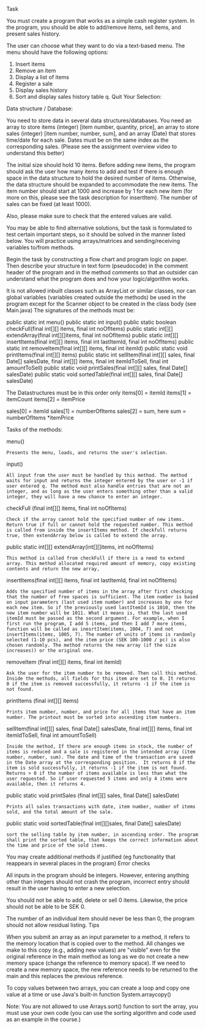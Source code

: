 Task

You must create a program that works as a simple cash register system. In the program, you should be able to add/remove items, sell items, and present sales history.

The user can choose what they want to do via a text-based menu. The menu should have the following options:

1. Insert items
2. Remove an item
3. Display a list of items
4. Register a sale
5. Display sales history
6. Sort and display sales history table
q. Quit
Your Selection:

Data structure / Database:

You need to store data in several data structures/databases. You need an array to store items (integer) [item number, quantity, price], an array to store sales (integer) [item number, number, sum], and an array (Date) that stores time/date for each sale. Dates must be on the same index as the corresponding sales. (Please see the assignment overview video to understand this better)

The initial size should hold 10 items. Before adding new items, the program should ask the user how many items to add and test if there is enough space in the data structure to hold the desired number of items. Otherwise, the data structure should be expanded to accommodate the new items. The item number should start at 1000 and increase by 1 for each new item (for more on this, please see the task description for insertItem). The number of sales can be fixed (at least 1000).

Also, please make sure to check that the entered values are valid.

You may be able to find alternative solutions, but the task is formulated to test certain important steps, so it should be solved in the manner listed below. You will practice using arrays/matrices and sending/receiving variables to/from methods.

Begin the task by constructing a flow chart and program logic on paper. Then describe your structure in text form (pseudocode) in the comment header of the program and in the method comments so that an outsider can understand what the program does and how your logic/algorithm works.

It is not allowed inbuilt classes such as ArrayList or similar classes, nor can global variables (variables created outside the methods) be used in the program except for the Scanner object to be created in the class body (see Main.java)
The signatures of the methods must be:

public static int menu()
public static int input()
public static boolean checkFull(final int[][] items, final int noOfItems)
public static int[][] extendArray(final int[][]items, final int noOfItems)
public static int[][] insertItems(final int[][] items, final int lastItemId, final int noOfItems)
public static int removeItem(final int[][] items, final int itemId)
public static void printItems(final int[][] items)
public static int sellItem(final int[][] sales, final Date[] salesDate, final int[][] items, final int itemIdToSell, final int amountToSell)
public static void printSales(final int[][] sales, final Date[] salesDate)
public static void sortedTable(final int[][] sales,  final Date[] salesDate)

The Datastructures must be in this order only
items[0] = itemId
items[1] = itemCount
items[2] = itemPrice

sales[0] = itemId
sales[1] = numberOfItems
sales[2] = sum, here sum = numberOfItems *itemPrice

Tasks of the methods:

menu()

    Presents the menu, loads, and returns the user's selection.

input()

    All input from the user must be handled by this method. The method waits for input and returns the integer entered by the user or -1 if user entered q. The method must also handle entries that are not an integer, and as long as the user enters something other than a valid integer, they will have a new chance to enter an integer.

checkFull (final int[][] items, final int noOfItems)

    Check if the array cannot hold the specified number of new items. Return true if full or cannot hold the requested number. This method is called from inside the insertItems method. If checkfull returns true, then extendArray below is called to extend the array.

public static int[][] extendArray(int[][]items, int noOfItems)

    This method is called from checkFull if there is a need to extend array. This method allocated required amount of memory, copy existing contents and return the new array,

insertItems(final int[][] items, final int lastItemId, final int noOfItems)

    Adds the specified number of items in the array after first checking that the number of free spaces is sufficient. The item number is based on input parameters (last used item number) and increases by one for each new item. So if the previously used lastItemId is 1010, then the new item number will be 1011. What it means is, that the last used itemId must be passed as the second argument. For example, when I first run the program, I add 5 items, and then I add 7 more items, function will be called as inesrtItem(items, 1004, 7) and not insertItems(items, 1005, 7). The number of units of items is randomly selected (1-10 pcs), and the item price (SEK 100-1000 / pc) is also chosen randomly. The method returns the new array (if the size increases)) or the original one.

removeItem (final int[][] items, final int itemId)

    Ask the user for the item number to be removed. Then call this method. Inside the methods, all fields for this item are set to 0. It returns 0 if the item is removed successfully, it returns -1 if the item is not found. 

printItems (final int[][] items)

    Prints item number, number, and price for all items that have an item number. The printout must be sorted into ascending item numbers.

sellItem(final int[][] sales, final Date[] salesDate, final int[][] items, final int itemIdToSell, final int amountToSell)

    Inside the method, If there are enough items in stock, the number of items is reduced and a sale is registered in the intended array (item number, number, sum). The date and time of the transaction are saved in the Date array at the corresponding position.  It returns 0 if the item is sold successfully, it returns -1 if the item is not found. Returns > 0 if the number of items available is less than what the user requested. So if user requested 5 items and only 4 items were available, then it returns 4.

public static void printSales (final int[][] sales, final Date[] salesDate)

    Prints all sales transactions with date, item number, number of items sold, and the total amount of the sale.

public static void sortedTable(final int[][]sales, final Date[] salesDate)

    sort the selling table by item number, in ascending order. The program shall print the sorted table, that keeps the correct information about the time and price of the sold items.

You may create additional methods if justified (eg functionality that reappears in several places in the program)
Error checks

All inputs in the program should be integers. However, entering anything other than integers should not crash the program, incorrect entry should result in the user having to enter a new selection.

You should not be able to add, delete or sell 0 items. Likewise, the price should not be able to be SEK 0.

The number of an individual item should never be less than 0, the program should not allow residual listing.
Tips

When you submit an array as an input parameter to a method, it refers to the memory location that is copied over to the method. All changes we make to this copy (e.g., adding new values) are "visible" even for the original reference in the main method as long as we do not create a new memory space (change the reference to memory space). If we need to create a new memory space, the new reference needs to be returned to the main and this replaces the previous reference.

To copy values between two arrays, you can create a loop and copy one value at a time or use Java's built-in function System.arraycopy()

Note: You are not allowed to use Arrays.sort() function to sort the array, you must use your own code (you can use the sorting algorithm and code used as an example in the course.)
